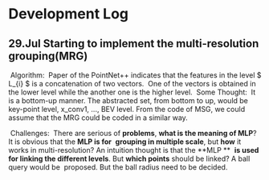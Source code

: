 # Development Log

## 29.Jul 	Starting to implement the multi-resolution grouping(MRG)

​	Algorithm:
​					Paper of the PointNet++ indicates that the features in the level $  L_{i}  $ is a concatenation of two vectors.
​					One of the vectors is obtained in the lower level while the another one is the higher level.
​	Some Thought:
​					It is a bottom-up manner. The abstracted set, from bottom to up, would be key-point level, x_conv1, ..., BEV 					level. From the code of MSG, we could assume that the MRG could be coded in a similar way.

​	Challenges:
​					There are serious of **problems**, **what is the meaning of MLP**? It is obvious that the **MLP is for**
​					**grouping in multiple scale**, but **how** it works in multi-resolution? An intuition thought is that the **MLP **
​					**is used for linking the different levels**. But **which points** should be linked? A ball query would be
​					proposed. But the ball radius need to be decided.								
